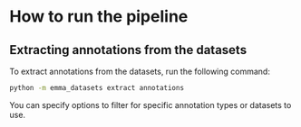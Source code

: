 # How to run the pipeline

## Extracting annotations from the datasets

To extract annotations from the datasets, run the following command:

```bash
python -m emma_datasets extract annotations
```

You can specify options to filter for specific annotation types or datasets to use.
